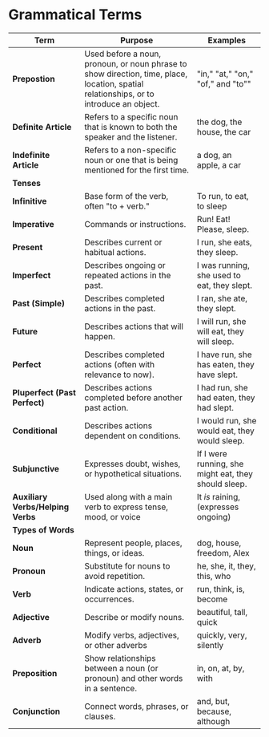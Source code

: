 # Grammatical Terms

| **Term**                          | **Purpose**                                                                                                                             | **Examples**                                         |
| --------------------------------- | --------------------------------------------------------------------------------------------------------------------------------------- | ---------------------------------------------------- |
| **Prepostion**                    | Used before a noun, pronoun, or noun phrase to show direction, time, place, location, spatial relationships, or to introduce an object. | "in," "at," "on," "of," and "to""                    |
| **Definite Article**              | Refers to a specific noun that is known to both the speaker and the listener.                                                           | the dog, the house, the car                          |
| **Indefinite Article**            | Refers to a non-specific noun or one that is being mentioned for the first time.                                                        | a dog, an apple, a car                               |
| **Tenses**                        |                                                                                                                                         |                                                      |
| **Infinitive**                    | Base form of the verb, often "to + verb."                                                                                               | To run, to eat, to sleep                             |
| **Imperative**                    | Commands or instructions.                                                                                                               | Run! Eat! Please, sleep.                             |
| **Present**                       | Describes current or habitual actions.                                                                                                  | I run, she eats, they sleep.                         |
| **Imperfect**                     | Describes ongoing or repeated actions in the past.                                                                                      | I was running, she used to eat, they slept.          |
| **Past (Simple)**                 | Describes completed actions in the past.                                                                                                | I ran, she ate, they slept.                          |
| **Future**                        | Describes actions that will happen.                                                                                                     | I will run, she will eat, they will sleep.           |
| **Perfect**                       | Describes completed actions (often with relevance to now).                                                                              | I have run, she has eaten, they have slept.          |
| **Pluperfect (Past Perfect)**     | Describes actions completed before another past action.                                                                                 | I had run, she had eaten, they had slept.            |
| **Conditional**                   | Describes actions dependent on conditions.                                                                                              | I would run, she would eat, they would sleep.        |
| **Subjunctive**                   | Expresses doubt, wishes, or hypothetical situations.                                                                                    | If I were running, she might eat, they should sleep. |
| **Auxiliary Verbs/Helping Verbs** | Used along with a main verb to express tense, mood, or voice                                                                            | It _is_ raining, (expresses ongoing)                 |
| **Types of Words**                |                                                                                                                                         |                                                      |
| **Noun**                          | Represent people, places, things, or ideas.                                                                                             | dog, house, freedom, Alex                            |
| **Pronoun**                       | Substitute for nouns to avoid repetition.                                                                                               | he, she, it, they, this, who                         |
| **Verb**                          | Indicate actions, states, or occurrences.                                                                                               | run, think, is, become                               |
| **Adjective**                     | Describe or modify nouns.                                                                                                               | beautiful, tall, quick                               |
| **Adverb**                        | Modify verbs, adjectives, or other adverbs                                                                                              | quickly, very, silently                              |
| **Preposition**                   | Show relationships between a noun (or pronoun) and other words in a sentence.                                                           | in, on, at, by, with                                 |
| **Conjunction**                   | Connect words, phrases, or clauses.                                                                                                     | and, but, because, although                          |
